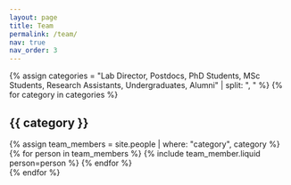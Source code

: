 ```yaml
---
layout: page
title: Team
permalink: /team/
nav: true
nav_order: 3
---
```


<!-- Link to the new CSS file -->
<link rel="stylesheet" href="/assets/css/team.css">

{% assign categories = "Lab Director, Postdocs, PhD Students, MSc Students, Research Assistants, Undergraduates, Alumni" | split: ", " %}
{% for category in categories %}

  <h2>{{ category }}</h2>
  {% assign team_members = site.people | where: "category", category %}
  <div class="category-group">
    {% for person in team_members %}
      {% include team_member.liquid person=person %}
    {% endfor %}
  </div>
{% endfor %}
